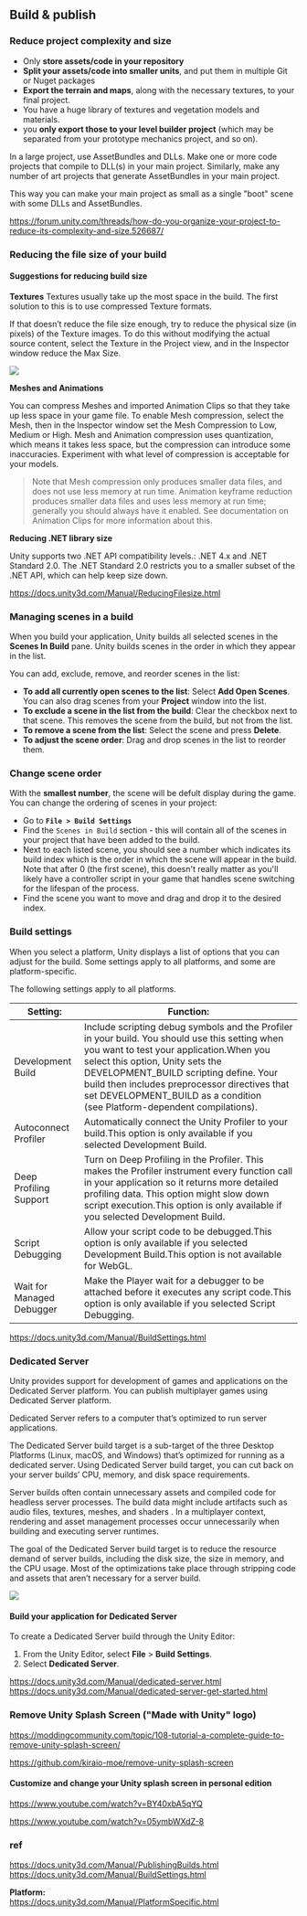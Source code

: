 ## Build & publish

### Reduce project complexity and size
- Only **store assets/code in your repository**
- **Split your assets/code into smaller units**, and put them in multiple Git or Nuget packages
- **Export the terrain and maps**, along with the necessary textures, to your final project.
- You have a huge library of textures and vegetation models and materials.
- you **only export those to your level builder project** (which may be separated from your prototype mechanics project, and so on).

In a large project, use AssetBundles and DLLs. Make one or more code projects that compile to DLL(s) in your main project. Similarly, make any number of art projects that generate AssetBundles in your main project.

This way you can make your main project as small as a single "boot" scene with some DLLs and AssetBundles.

https://forum.unity.com/threads/how-do-you-organize-your-project-to-reduce-its-complexity-and-size.526687/

### Reducing the file size of your build

#### Suggestions for reducing build size

**Textures** 
Textures usually take up the most space in the build. The first solution to this is to use compressed Texture formats. 

If that doesn’t reduce the file size enough, try to reduce the physical size (in pixels) of the Texture images. To do this without modifying the actual source content, select the Texture in the Project view, and in the Inspector window reduce the Max Size. 

![](./img/FileSizeOptimizationTexture.png)
 
**Meshes and Animations** 

You can compress Meshes and imported Animation Clips so that they take up less space in your game file. To enable Mesh compression, select the Mesh, then in the Inspector window set the Mesh Compression to Low, Medium or High. Mesh and Animation compression uses quantization, which means it takes less space, but the compression can introduce some inaccuracies. Experiment with what level of compression is acceptable for your models.

> Note that Mesh compression only produces smaller data files, and does not use less memory at run time. Animation keyframe reduction produces smaller data files and uses less memory at run time; generally you should always have it enabled. See documentation on Animation Clips for more information about this.


**Reducing .NET library size** 

Unity supports two .NET API compatibility levels.: .NET 4.x and .NET Standard 2.0. The .NET Standard 2.0 restricts you to a smaller subset of the .NET API, which can help keep size down.


https://docs.unity3d.com/Manual/ReducingFilesize.html

### Managing scenes in a build
When you build your application, Unity builds all selected scenes in the **Scenes In Build** pane. Unity builds scenes in the order in which they appear in the list.

You can add, exclude, remove, and reorder scenes in the list:

-   **To add all currently open scenes to the list**: Select **Add Open Scenes**. You can also drag scenes from your **Project** window into the list.
-   **To exclude a scene in the list from the build**: Clear the checkbox next to that scene. This removes the scene from the build, but not from the list.
-   **To remove a scene from the list**: Select the scene and press **Delete**.
-   **To adjust the scene order**: Drag and drop scenes in the list to reorder them.

### Change scene order
With the **smallest number**, the scene will be defult display during the game. You can change the ordering of scenes in your project:

-   Go to **`File > Build Settings`**
-   Find the `Scenes in Build` section - this will contain all of the scenes in your project that have been added to the build.
-   Next to each listed scene, you should see a number which indicates its build index which is the order in which the scene will appear in the build. Note that after 0 (the first scene), this doesn't really matter as you'll likely have a controller script in your game that handles scene switching for the lifespan of the process.
-   Find the scene you want to move and drag and drop it to the desired index.


### Build settings
When you select a platform, Unity displays a list of options that you can adjust for the build. Some settings apply to all platforms, and some are platform-specific.


The following settings apply to all platforms.

| Setting: | Function: |
| --- | --- |
| Development Build | Include scripting debug symbols and the Profiler in your build. You should use this setting when you want to test your application.When you select this option, Unity sets the DEVELOPMENT_BUILD scripting define. Your build then includes preprocessor directives that set DEVELOPMENT_BUILD as a condition (see Platform-dependent compilations). |
| Autoconnect Profiler | Automatically connect the Unity Profiler to your build.This option is only available if you selected Development Build. |
| Deep Profiling Support | Turn on Deep Profiling in the Profiler. This makes the Profiler instrument every function call in your application so it returns more detailed profiling data. This option might slow down script execution.This option is only available if you selected Development Build. |
| Script Debugging | Allow your script code to be debugged.This option is only available if you selected Development Build.This option is not available for WebGL. |
| Wait for Managed Debugger | Make the Player wait for a debugger to be attached before it executes any script code.This option is only available if you selected Script Debugging. |

https://docs.unity3d.com/Manual/BuildSettings.html

### Dedicated Server
Unity provides support for development of games and applications on the Dedicated Server platform. You can publish multiplayer games using Dedicated Server platform.

Dedicated Server refers to a computer that’s optimized to run server applications.

The Dedicated Server build target is a sub-target of the three Desktop Platforms (Linux, macOS, and Windows) that’s optimized for running as a dedicated server. Using Dedicated Server build target, you can cut back on your server builds’ CPU, memory, and disk space requirements.

Server builds often contain unnecessary assets and compiled code for headless server processes. The build data might include artifacts such as audio files, textures, meshes, and shaders
. In a multiplayer context, rendering and asset management processes occur unnecessarily when building and executing server runtimes.

The goal of the Dedicated Server build target is to reduce the resource demand of server builds, including the disk size, the size in memory, and the CPU usage. Most of the optimizations take place through stripping code and assets that aren’t necessary for a server build.

![](./img/dedicated-server-build.png)

#### Build your application for Dedicated Server

To create a Dedicated Server build through the Unity Editor:

1.  From the Unity Editor, select **File** > **Build Settings**.
2.  Select **Dedicated Server**.




https://docs.unity3d.com/Manual/dedicated-server.html \
https://docs.unity3d.com/Manual/dedicated-server-get-started.html


### Remove Unity Splash Screen ("Made with Unity" logo)
https://moddingcommunity.com/topic/108-tutorial-a-complete-guide-to-remove-unity-splash-screen/

https://github.com/kiraio-moe/remove-unity-splash-screen

#### Customize and change your Unity splash screen in personal edition
https://www.youtube.com/watch?v=BY40xbA5qYQ

https://www.youtube.com/watch?v=05ymbWXdZ-8

### ref 
https://docs.unity3d.com/Manual/PublishingBuilds.html \
https://docs.unity3d.com/Manual/BuildSettings.html 

**Platform:** \
https://docs.unity3d.com/Manual/PlatformSpecific.html
